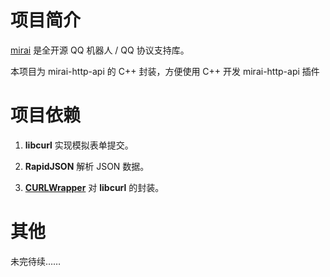 # 项目简介
[mirai](https://github.com/mamoe/mirai) 是全开源 QQ 机器人 / QQ 协议支持库。

本项目为 mirai-http-api 的 C++ 封装，方便使用 C++ 开发 mirai-http-api 插件
# 项目依赖
1. **libcurl** 实现模拟表单提交。

2. **RapidJSON** 解析 JSON 数据。

3. [**CURLWrapper**](https://github.com/cyanray/CURLWrapper) 对 **libcurl** 的封装。

# 其他
未完待续……